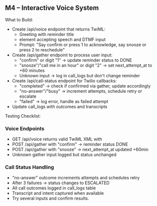 ## M4 – Interactive Voice System

What to Build:

- Create /api/voice endpoint that returns TwiML:
  - Greeting with reminder title
  - <Gather> element accepting speech and DTMF input
  - Prompt: "Say confirm or press 1 to acknowledge, say snooze or press 2 to reschedule"
- Create /api/gather endpoint to process user input:
  - "confirm" or digit "1" → update reminder status to DONE
  - "snooze"/"call me in an hour" or digit "2" → set next_attempt_at to +60 minutes
  - Unknown input → log in call_logs but don't change reminder
- Create /api/call-status endpoint for Twilio callbacks:
  - "completed" → check if confirmed via gather, update accordingly
  - "no-answer"/"busy" → increment attempts, schedule retry or escalate
  - "failed" → log error, handle as failed attempt
- Update call_logs with outcomes and transcripts

Testing Checklist:

### Voice Endpoints

- GET /api/voice returns valid TwiML XML with <Gather>
- POST /api/gather with "confirm" → reminder status DONE
- POST /api/gather with "snooze" → next_attempt_at updated +60min
- Unknown gather input logged but status unchanged

### Call Status Handling

- "no-answer" outcome increments attempts and schedules retry
- After 3 failures → status changes to ESCALATED
- All call outcomes logged in call_logs table
- Transcript and intent captured when available
- Try several inputs and confirm results.
